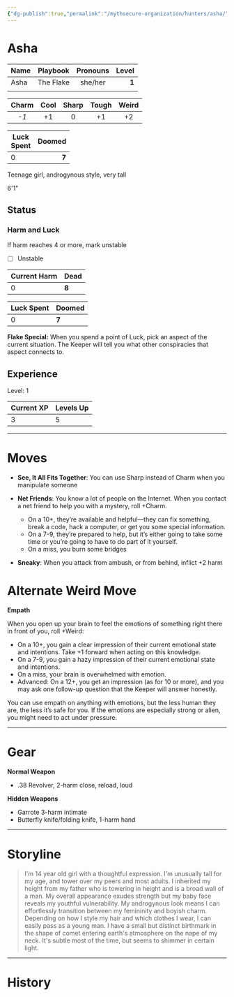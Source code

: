```yaml
---
{"dg-publish":true,"permalink":"/mythsecure-organization/hunters/asha/","created":"2024-05-28T11:32:02.000-04:00","updated":"2025-01-10T15:40:01.544-05:00"}
---
```



# Asha


| Name | Playbook  | Pronouns | **Level** |
| :--- | :-------: | :------: | --------: |
| Asha | The Flake | she/her  |     **1** |
|      |           |          |           |

| Charm | Cool | Sharp | Tough | Weird |
| :---: | :--: | :---: | :---: | :---: |
| _-1_  |  +1  |   0   |  +1   |  +2   |

| Luck <br>Spent | Doomed |
| -------------- | -----: |
| 0              |  **7** |






Teenage girl, androgynous style, very tall

6'1"


## Status
### Harm and Luck
If harm reaches 4 or more, mark unstable

- [ ] Unstable

| Current Harm | Dead  |
| ------------ | ----- |
| 0            | **8** |

| Luck Spent | Doomed |
| ---------- | ------ |
| 0          | **7**  |


**Flake Special:** When you spend a point of Luck, pick an aspect of the current situation. The Keeper will tell you what other conspiracies that aspect connects to.

## Experience

Level: 1

| Current XP | Levels Up |
| ---------- | --------- |
| 3          | 5         |

---
# Moves

- **See, It All Fits Together**: You can use Sharp instead of Charm when you manipulate someone
- **Net Friends**: You know a lot of people on the Internet. When you contact a net friend to help you with a mystery, roll +Charm. 
	- On a 10+, they’re available and helpful—they can fix something, break a code, hack a computer, or get you some special information.
	- On a 7-9, they’re prepared to help, but it’s either going to take some time or you’re going to have to do part of it yourself. 
	- On a miss, you burn some bridges
	
- **Sneaky**: When you attack from ambush, or from behind, inflict +2 harm


# Alternate Weird Move
**Empath** 

When you open up your brain to feel the emotions of something right there in front of you, roll +Weird:
- On a 10+, you gain a clear impression of their current emotional state and intentions. Take +1 forward when acting on this knowledge.
- On a 7-9, you gain a hazy impression of their current emotional state and intentions.
- On a miss, your brain is overwhelmed with emotion. 
- Advanced: On a 12+, you get an impression (as for 10 or more), and you may ask one follow-up question that the Keeper will answer honestly. 

You can use empath on anything with emotions, but the less human they are, the less it’s safe for you. If the emotions are especially strong or alien, you might need to act under pressure.


---
# Gear

**Normal Weapon**
- .38 Revolver, 2-harm close, reload, loud

**Hidden Weapons**
- Garrote 3-harm intimate
- Butterfly knife/folding knife, 1-harm hand


--- 
# Storyline

> I'm 14 year old girl with a thoughtful expression. I'm unusually tall for my age, and tower over my peers and most adults. I inherited my height from my father who is towering in height and is a broad wall of a man. My overall appearance exudes strength but my baby face reveals my youthful vulnerability. My androgynous look means I can effortlessly transition between my femininity and boyish charm. Depending on how I style my hair and which clothes I wear, I can easily pass as a young man. I have a small but distinct birthmark in the shape of comet entering earth's atmosphere on the nape of my neck. It's subtle most of the time, but seems to shimmer in certain light.




---

# History